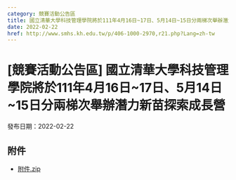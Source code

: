 ```yaml
---
category: 競賽活動公告區
title: 國立清華大學科技管理學院將於111年4月16日~17日、5月14日~15日分兩梯次舉辦潛力新苗探索成長營
date: 2022-02-22
href: http://www.smhs.kh.edu.tw/p/406-1000-2970,r21.php?Lang=zh-tw
---
```


# [競賽活動公告區] 國立清華大學科技管理學院將於111年4月16日~17日、5月14日~15日分兩梯次舉辦潛力新苗探索成長營

發布日期：2022-02-22



## 附件

- [附件.zip](https://www.smhs.kh.edu.tw/app/index.php?Action=downloadfile&file=WVhSMFlXTm9Mell3TDNCMFlWOHlOekEwWHpjMU5UWTROVGxmTURJM01qVXVlbWx3&fname=DGGGROTSYWQO41XX50LKSWHGRK30OOLKDGUWTSKK4125MLVWKPROVTPOUSSSPKPO)

